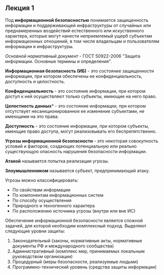## Лекция 1

Под **информационной безопасностью** понимается защищенность информации и поддерживающей инфраструктуры от случайных или преднамеренных воздействий естественного или искуственного характера, которые могут нанести неприемлемый ущерб субъектам информационных отношений, в том числе владельцам и пользователям информации и инфраструктуры.

*Основной нормативный документ* - ГОСТ 50922-2006 "Защита информации. Основные термины и определения".

**Информационная безопасность (ИБ)** - это состояние защищенности информации, при котором обеспечены ее конфиденциальность, доступность и целостность.

**Конфиденциальность** - это состояние информации, при котором доступ к ней осуществляют только субъекты, имеющие на него право.

**Целостность данных*** - это состояние информации, при котором отсутствует несанкционированное ее изменение субъектами, не имеющими на это права.

**Доступность** - это состояние информации, при котором субъекты, имеющие право доступа, могут реализовывать его беспрепятственно.

**Угрозы информационной безопасности** - это некоторая совокупность условий и факторов, создающих потенциальную или реально существующую опасность нарушения безопасности информации.

**Атакой** называется попытка реализации угрозы.

**Злоумышленником** называется субъект, предпринимающий атаку.

Угрозы можно классифицировать:
- По свойствам информации
- По компонентам информационных систем
- По способу осуществления
- Природного и техногенного характера
- По расположению источника угрозы (внутри или вне ИС)

Обеспечение информационной безопасности является сложной задачей, для которой необходим комплексный подход. Выделяют следующие уровни защиты:
1. Законодательный (законы, нормативные акты, нормативные документы РФ и международного сообщества)
2. Административный (комплекс мер, принимаемых локальным руководством организации)
3. Процедурный (меры безопасности, реализуемые людьми)
4. Программно-технический уровень (средства защиты информации)

